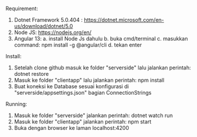 Requirement:
1. Dotnet Framework 5.0.404 : https://dotnet.microsoft.com/en-us/download/dotnet/5.0
2. Node JS: https://nodejs.org/en/ 
3. Angular 13:
    a. install Node Js dahulu
    b. buka cmd/terminal
    c. masukkan command: npm install -g @angular/cli
    d. tekan enter

Install:
1. Setelah clone github masuk ke folder "serverside" lalu jalankan perintah: dotnet restore
2. Masuk ke folder "clientapp" lalu jalankan perintah: npm install
3. Buat koneksi ke Database sesuai konfigurasi di "serverside/appsettings.json" bagian ConnectionStrings

Running:
1. Masuk ke folder "serverside" jalankan perintah: dotnet watch run
2. Masuk ke folder "clientapp" jalankan perintah: npm start
3. Buka dengan browser ke laman localhost:4200